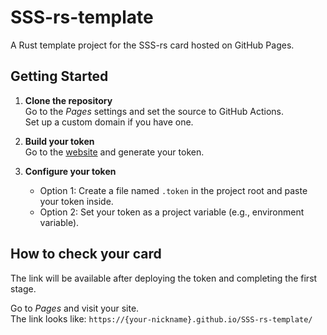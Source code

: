 # SSS-rs-template

A Rust template project for the SSS-rs card hosted on GitHub Pages.

## Getting Started

1. **Clone the repository**  
   Go to the *Pages* settings and set the source to GitHub Actions.  
   Set up a custom domain if you have one.

2. **Build your token**  
   Go to the [website](https://sss.lost-umbrella.com/) and generate your token.

3. **Configure your token**  
   - Option 1: Create a file named `.token` in the project root and paste your token inside.  
   - Option 2: Set your token as a project variable (e.g., environment variable).

## How to check your card

The link will be available after deploying the token and completing the first stage.

Go to *Pages* and visit your site.  
The link looks like: `https://{your-nickname}.github.io/SSS-rs-template/`
